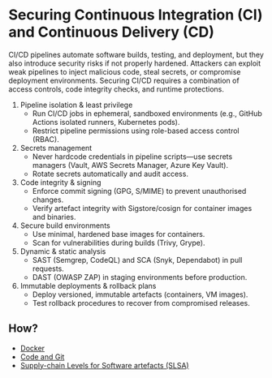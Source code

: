 # Securing Continuous Integration (CI) and Continuous Delivery (CD)

CI/CD pipelines automate software builds, testing, and deployment, but they also introduce security risks if not properly hardened. Attackers can exploit weak pipelines to inject malicious code, steal secrets, or compromise deployment environments. Securing CI/CD requires a combination of access controls, code integrity checks, and runtime protections.

1. Pipeline isolation & least privilege
   * Run CI/CD jobs in ephemeral, sandboxed environments (e.g., GitHub Actions isolated runners, Kubernetes pods).
   * Restrict pipeline permissions using role-based access control (RBAC).
 2. Secrets management
    * Never hardcode credentials in pipeline scripts—use secrets managers (Vault, AWS Secrets Manager, Azure Key Vault).
    * Rotate secrets automatically and audit access.
3. Code integrity & signing
   * Enforce commit signing (GPG, S/MIME) to prevent unauthorised changes.
   * Verify artefact integrity with Sigstore/cosign for container images and binaries.
4. Secure build environments
   * Use minimal, hardened base images for containers.
   * Scan for vulnerabilities during builds (Trivy, Grype).
5. Dynamic & static analysis
   * SAST (Semgrep, CodeQL) and SCA (Snyk, Dependabot) in pull requests.
   * DAST (OWASP ZAP) in staging environments before production.
6. Immutable deployments & rollback plans
   * Deploy versioned, immutable artefacts (containers, VM images).
   * Test rollback procedures to recover from compromised releases.

## How?

* [Docker](docker.md)
* [Code and Git](git.md)
* [Supply-chain Levels for Software artefacts (SLSA)](artefacts.md)

